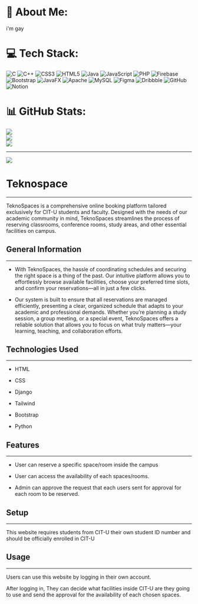 # 💫 About Me:
i'm gay


# 💻 Tech Stack:
![C](https://img.shields.io/badge/c-%2300599C.svg?style=for-the-badge&logo=c&logoColor=white) ![C++](https://img.shields.io/badge/c++-%2300599C.svg?style=for-the-badge&logo=c%2B%2B&logoColor=white) ![CSS3](https://img.shields.io/badge/css3-%231572B6.svg?style=for-the-badge&logo=css3&logoColor=white) ![HTML5](https://img.shields.io/badge/html5-%23E34F26.svg?style=for-the-badge&logo=html5&logoColor=white) ![Java](https://img.shields.io/badge/java-%23ED8B00.svg?style=for-the-badge&logo=openjdk&logoColor=white) ![JavaScript](https://img.shields.io/badge/javascript-%23323330.svg?style=for-the-badge&logo=javascript&logoColor=%23F7DF1E) ![PHP](https://img.shields.io/badge/php-%23777BB4.svg?style=for-the-badge&logo=php&logoColor=white) ![Firebase](https://img.shields.io/badge/firebase-%23039BE5.svg?style=for-the-badge&logo=firebase) ![Bootstrap](https://img.shields.io/badge/bootstrap-%238511FA.svg?style=for-the-badge&logo=bootstrap&logoColor=white) ![JavaFX](https://img.shields.io/badge/javafx-%23FF0000.svg?style=for-the-badge&logo=javafx&logoColor=white) ![Apache](https://img.shields.io/badge/apache-%23D42029.svg?style=for-the-badge&logo=apache&logoColor=white) ![MySQL](https://img.shields.io/badge/mysql-4479A1.svg?style=for-the-badge&logo=mysql&logoColor=white) ![Figma](https://img.shields.io/badge/figma-%23F24E1E.svg?style=for-the-badge&logo=figma&logoColor=white) ![Dribbble](https://img.shields.io/badge/Dribbble-EA4C89?style=for-the-badge&logo=dribbble&logoColor=white) ![GitHub](https://img.shields.io/badge/github-%23121011.svg?style=for-the-badge&logo=github&logoColor=white) ![Notion](https://img.shields.io/badge/Notion-%23000000.svg?style=for-the-badge&logo=notion&logoColor=white)
# 📊 GitHub Stats:
![](https://github-readme-stats.vercel.app/api?username=sarc1&theme=dark&hide_border=false&include_all_commits=false&count_private=false)<br/>
![](https://github-readme-streak-stats.herokuapp.com/?user=sarc1&theme=dark&hide_border=false)<br/>
![](https://github-readme-stats.vercel.app/api/top-langs/?username=sarc1&theme=dark&hide_border=false&include_all_commits=false&count_private=false&layout=compact)

---
[![](https://visitcount.itsvg.in/api?id=sarc1&icon=0&color=5)](https://visitcount.itsvg.in)

<!-- Proudly created with GPRM ( https://gprm.itsvg.in ) -->

<h1>Teknospace</h1>
<hr><p>TeknoSpaces is a comprehensive online booking platform tailored exclusively for CIT-U students and faculty. Designed with the needs of our academic community in mind, TeknoSpaces streamlines the process of reserving classrooms, conference rooms, study areas, and other essential facilities on campus.</p><h2>General Information</h2>
<hr><ul>
<li>With TeknoSpaces, the hassle of coordinating schedules and securing the right space is a thing of the past. Our intuitive platform allows you to effortlessly browse available facilities, choose your preferred time slots, and confirm your reservations—all in just a few clicks.</li>
</ul><ul>
<li>Our system is built to ensure that all reservations are managed efficiently, presenting a clear, organized schedule that adapts to your academic and professional demands. Whether you’re planning a study session, a group meeting, or a special event, TeknoSpaces offers a reliable solution that allows you to focus on what truly matters—your learning, teaching, and collaboration efforts.</li>
</ul><h2>Technologies Used</h2>
<hr><ul>
<li>HTML</li>
</ul><ul>
<li>CSS</li>
</ul><ul>
<li>Django</li>
</ul><ul>
<li>Tailwind</li>
</ul><ul>
<li>Bootstrap</li>
</ul><ul>
<li>Python</li>
</ul><h2>Features</h2>
<hr><ul>
<li>User can reserve a specific space/room inside the campus</li>
</ul><ul>
<li>User can access the availability of each spaces/rooms.</li>
</ul><ul>
<li>Admin can approve the request that each users sent for approval for each room to be reserved.</li>
</ul><h2>Setup</h2>
<hr><p>This website requires students from CIT-U their own student ID number and should be officially enrolled in CIT-U</p><h2>Usage</h2>
<hr><p>Users can use this website by logging in their own account.</p>
<p>After logging in, They can decide what facilities inside CIT-U are they going to use and send the approval for the availability of each chosen spaces.</p>
